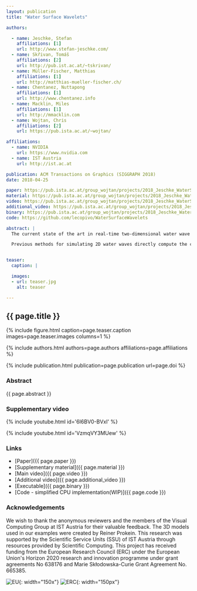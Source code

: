 ```yaml
---
layout: publication
title: "Water Surface Wavelets"

authors:

  - name: Jeschke, Stefan
    affiliations: [1]
    url: http://www.stefan-jeschke.com/
  - name: Skřivan, Tomáš
    affiliations: [2]
    url: http://pub.ist.ac.at/~tskrivan/
  - name: Müller-Fischer, Matthias
    affiliations: [1]
    url: http://matthias-mueller-fischer.ch/
  - name: Chentanez, Nuttapong
    affiliations: [1]
    url: http://www.chentanez.info
  - name: Macklin, Miles
    affiliations: [1]
    url: http://mmacklin.com
  - name: Wojtan, Chris
    affiliations: [2]
    url: https://pub.ista.ac.at/~wojtan/

affiliations:
  - name: NVIDIA
    url: https://www.nvidia.com
  - name: IST Austria
    url: http://ist.ac.at

publication: ACM Transactions on Graphics (SIGGRAPH 2018)
date: 2018-04-25

paper: https://pub.ista.ac.at/group_wojtan/projects/2018_Jeschke_WaterSurfaceWavelets/WaterSurfaceWavelets.pdf
material: https://pub.ista.ac.at/group_wojtan/projects/2018_Jeschke_WaterSurfaceWavelets/WaterSurfaceWavelets_implementationDetails.pdf
video: https://pub.ista.ac.at/group_wojtan/projects/2018_Jeschke_WaterSurfaceWavelets/WaterSurfaceWavelets_main.mp4
additional_video: https://pub.ista.ac.at/group_wojtan/projects/2018_Jeschke_WaterSurfaceWavelets/WaterSurfaceWavelets_additional.mp4
binary: https://pub.ista.ac.at/group_wojtan/projects/2018_Jeschke_WaterSurfaceWavelets/WaterSurfaceWaveletsBinary.zip
code: https://github.com/lecopivo/WaterSurfaceWavelets

abstract: |
  The current state of the art in real-time two-dimensional water wave simulation requires developers to choose between efficient Fourier-based methods, which lack interactions with moving obstacles, and finite-difference or finite element methods, which handle environmental interactions but are significantly more expensive. This paper attempts to bridge this long-standing gap between complexity and performance, by proposing a new wave simulation method that can faithfully simulate wave interactions with moving obstacles in real time while simultaneously preserving minute details and accommodating very large simulation domains.

  Previous methods for simulating 2D water waves directly compute the change in height of the water surface, a strategy which imposes limitations based on the CFL condition (fast moving waves require small time steps) and Nyquist's limit (small wave details require closely-spaced simulation variables). This paper proposes a novel wavelet transformation that discretizes the liquid motion in terms of amplitude-like functions that vary over {\em space, frequency, and direction}, effectively generalizing Fourier-based methods to handle local interactions. Because these new variables change much more slowly over space than the original water height function, our change of variables drastically reduces the limitations of the CFL condition and Nyquist limit, allowing us to simulate highly detailed water waves at very large visual resolutions. Our discretization is amenable to fast summation and easy to parallelize. We also present basic extensions like pre-computed wave paths and two-way solid fluid coupling. Finally, we argue that our discretization provides a convenient set of variables for artistic manipulation, which we illustrate with a novel wave-painting interface.


teaser:
  caption: |

  images:
  - url: teaser.jpg
    alt: teaser

---
```


## {{ page.title }}

{% include figure.html caption=page.teaser.caption images=page.teaser.images columns=1 %}

{% include authors.html authors=page.authors affiliations=page.affiliations %}

{% include publication.html publication=page.publication url=page.doi %}

### Abstract

{{ page.abstract }}

### Supplementary video

{% include youtube.html id='6I6BV0-BVxI' %}

{% include youtube.html id='VzmqVY3MUew' %}

### Links

* [Paper]({{ page.paper }})
* [Supplementary material]({{ page.material }})
* [Main video]({{ page.video }})
* [Additional video]({{ page.additional_video }})
* [Executable]({{ page.binary }})
* [Code - simplified CPU implementation(WIP)]({{ page.code }})

### Acknowledgements

We wish to thank the anonymous reviewers and the members of the Visual Computing Group at IST Austria for their valuable feedback. The 3D models used in our examples were created by Reiner Prokein. This research was supported by the Scientific Service Units (SSU) of IST Austria through resources provided by Scientific Computing. 
This project has received funding from the European Research Council (ERC) under the European Union's Horizon 2020 research and innovation programme under grant agreements No 638176 and Marie Skłodowska-Curie Grant Agreement No. 665385.

![EU](flag_yellow_low.jpg){: width="150x"}
![ERC](LOGO-ERC.jpg){: width="150px"}
